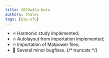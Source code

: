 ```yaml
---
title: 2019w42a-beta
authors: thales
tags: [psp-ufu]
---
```


- 🔥 Harmonic study implemented;
- 🔥 Autolayout from importation implemented;
- 🔥 Importation of Matpower files;
- 🐛 Several minor bugfixes.
{/* truncate */}